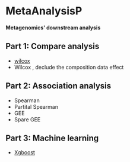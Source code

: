 # MetaAnalysisP
**Metagenomics' downstream analysis**
## Part 1: Compare analysis
* [wilcox](./script/wilcox/)
* Wilcox , declude the composition data effect 
## Part 2: Association analysis
* Spearman
* Partital Spearman
* GEE 
* Spare GEE
## Part 3: Machine learning
* [Xgboost](./script/xgboost)
